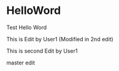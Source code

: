 # HelloWord
Test Hello Word

This is Edit  by User1 (Modified in 2nd edit)

This is second Edit by User1

master edit
